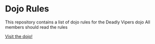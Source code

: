 Dojo Rules
==========

This repository contains a list of dojo rules for the Deadly Vipers dojo
All members should read the rules

[Visit the dojo!](https://github.com/deadlyvipers)

